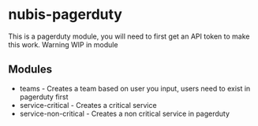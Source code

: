 # nubis-pagerduty
This is a pagerduty module, you will need to first get an API token to make this work. Warning WIP in module

## Modules
 * teams - Creates a team based on user you input, users need to exist in pagerduty first
 * service-critical - Creates a critical service
 * service-non-critical - Creates a non critical service in pagerduty
